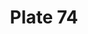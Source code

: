 ---
pid: '74'
an: '7'
title: Plate 74
rev_year: 
_date: 
caption: Turban au Ballon. Ceinture croisée, Ridicule à Chiffre. Théâtre Faydeau.
translation: Turban with a Ball.Crossed belt, Handbag with Monogram.Faydeau Theater.
student: Anne Higonnet
keywords: "[ turban, ceinture, ridicule, theatre ]"
permalink: /plates/74
layout: plate-page
---
